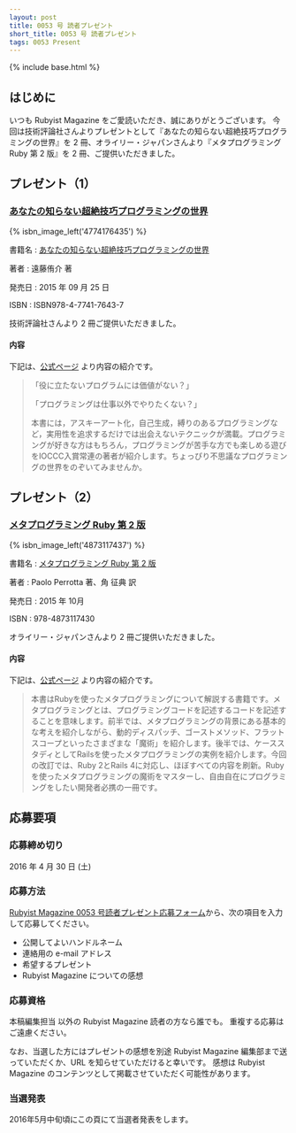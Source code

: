 ```yaml
---
layout: post
title: 0053 号 読者プレゼント
short_title: 0053 号 読者プレゼント
tags: 0053 Present
---
```

{% include base.html %}


## はじめに

いつも Rubyist Magazine をご愛読いただき、誠にありがとうございます。
今回は技術評論社さんよりプレゼントとして『あなたの知らない超絶技巧プログラミングの世界』を 2 冊、オライリー・ジャパンさんより『メタプログラミング Ruby 第 2 版』を 2 冊、ご提供いただきました。

## プレゼント（1）

### [あなたの知らない超絶技巧プログラミングの世界](http://gihyo.jp/book/2015/978-4-7741-7643-7)
{% isbn_image_left('4774176435') %}

書籍名
:  [あなたの知らない超絶技巧プログラミングの世界](http://gihyo.jp/book/2015/978-4-7741-7643-7)

著者
:  遠藤侑介 著

発売日
:  2015 年 09 月 25 日

ISBN
:  ISBN978-4-7741-7643-7

技術評論社さんより 2 冊ご提供いただきました。

#### 内容

下記は、[公式ページ](http://gihyo.jp/book/2015/978-4-7741-7643-7) より内容の紹介です。

> 「役に立たないプログラムには価値がない？」
> 
> 「プログラミングは仕事以外でやりたくない？」
> 
> 本書には，アスキーアート化，自己生成，縛りのあるプログラミングなど，実用性を追求するだけでは出会えないテクニックが満載。プログラミングが好きな方はもちろん，プログラミングが苦手な方でも楽しめる遊びをIOCCC入賞常連の著者が紹介します。ちょっぴり不思議なプログラミングの世界をのぞいてみませんか。


## プレゼント（2）

### [メタプログラミング Ruby 第 2 版](https://www.oreilly.co.jp/books/9784873117430/)
{% isbn_image_left('4873117437') %}

書籍名
:  [メタプログラミング Ruby 第 2 版](https://www.oreilly.co.jp/books/9784873117430/)

著者
:  Paolo Perrotta 著、角 征典 訳

発売日
:  2015 年 10月

ISBN
:  978-4873117430

オライリー・ジャパンさんより 2 冊ご提供いただきました。

#### 内容

下記は、[公式ページ](https://www.oreilly.co.jp/books/9784873117430/) より内容の紹介です。

> 本書はRubyを使ったメタプログラミングについて解説する書籍です。メタプログラミングとは、プログラミングコードを記述するコードを記述することを意味します。前半では、メタプログラミングの背景にある基本的な考えを紹介しながら、動的ディスパッチ、ゴーストメソッド、フラットスコープといったさまざまな「魔術」を紹介します。後半では、ケーススタディとしてRailsを使ったメタプログラミングの実例を紹介します。今回の改訂では、Ruby 2とRails 4に対応し、ほぼすべての内容を刷新。Rubyを使ったメタプログラミングの魔術をマスターし、自由自在にプログラミングをしたい開発者必携の一冊です。


## 応募要項

### 応募締め切り

2016 年 4 月 30 日 (土)

### 応募方法

[Rubyist Magazine 0053 号読者プレゼント応募フォーム](https://docs.google.com/forms/d/1JHp8IpnPxMwzzTvMSz7gsJVga8E2GI7pjT3wm3eHMyI/viewform)から、次の項目を入力して応募してください。

* 公開してよいハンドルネーム
* 連絡用の e-mail アドレス
* 希望するプレゼント
* Rubyist Magazine についての感想


### 応募資格

本稿編集担当
以外の Rubyist Magazine 読者の方なら誰でも。
重複する応募はご遠慮ください。

なお、当選した方にはプレゼントの感想を別途 Rubyist Magazine
編集部まで送っていただくか、URL を知らせていただけると幸いです。
感想は Rubyist Magazine のコンテンツとして掲載させていただく可能性があります。

### 当選発表

2016年5月中旬頃にこの頁にて当選者発表をします。


